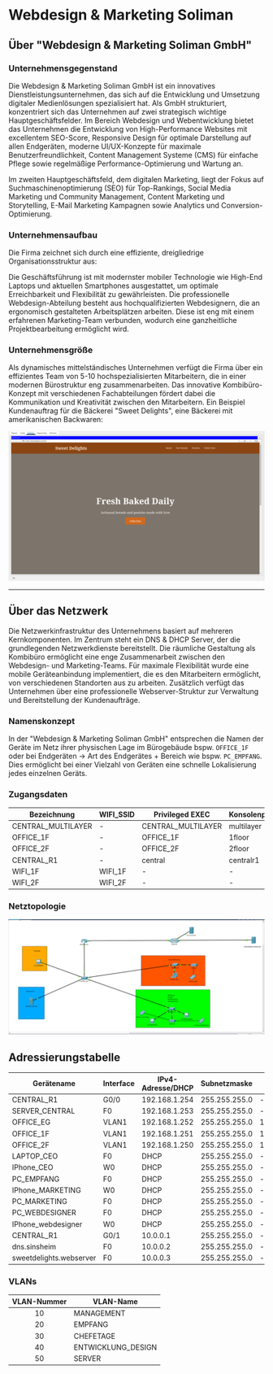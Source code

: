 # Webdesign & Marketing Soliman

## Über "Webdesign & Marketing Soliman GmbH"

### Unternehmensgegenstand

Die Webdesign & Marketing Soliman GmbH ist ein innovatives Dienstleistungsunternehmen, das sich auf die Entwicklung und Umsetzung digitaler Medienlösungen spezialisiert hat. Als GmbH strukturiert, konzentriert sich das Unternehmen auf zwei strategisch wichtige Hauptgeschäftsfelder. Im Bereich Webdesign und Webentwicklung bietet das Unternehmen die Entwicklung von High-Performance Websites mit excellentem SEO-Score, Responsive Design für optimale Darstellung auf allen Endgeräten, moderne UI/UX-Konzepte für maximale Benutzerfreundlichkeit, Content Management Systeme (CMS) für einfache Pflege sowie regelmäßige Performance-Optimierung und Wartung an.

Im zweiten Hauptgeschäftsfeld, dem digitalen Marketing, liegt der Fokus auf Suchmaschinenoptimierung (SEO) für Top-Rankings, Social Media Marketing und Community Management, Content Marketing und Storytelling, E-Mail Marketing Kampagnen sowie Analytics und Conversion-Optimierung.

### Unternehmensaufbau

Die Firma zeichnet sich durch eine effiziente, dreigliedrige Organisationsstruktur aus:

Die Geschäftsführung ist mit modernster mobiler Technologie wie High-End Laptops und aktuellen Smartphones ausgestattet, um optimale Erreichbarkeit und Flexibilität zu gewährleisten. Die professionelle Webdesign-Abteilung besteht aus hochqualifizierten Webdesignern, die an ergonomisch gestalteten Arbeitsplätzen arbeiten. Diese ist eng mit einem erfahrenen Marketing-Team verbunden, wodurch eine ganzheitliche Projektbearbeitung ermöglicht wird.

### Unternehmensgröße

Als dynamisches mittelständisches Unternehmen verfügt die Firma über ein effizientes Team von 5-10 hochspezialisierten Mitarbeitern, die in einer modernen Bürostruktur eng zusammenarbeiten. Das innovative Kombibüro-Konzept mit verschiedenen Fachabteilungen fördert dabei die Kommunikation und Kreativität zwischen den Mitarbeitern. Ein Beispiel Kundenauftrag für die Bäckerei "Sweet Delights", eine Bäckerei mit amerikanischen Backwaren:

![image.png](image.png)

---

## Über das Netzwerk

Die Netzwerkinfrastruktur des Unternehmens basiert auf mehreren Kernkomponenten. Im Zentrum steht ein DNS & DHCP Server, der die grundlegenden Netzwerkdienste bereitstellt. Die räumliche Gestaltung als Kombibüro ermöglicht eine enge Zusammenarbeit zwischen den Webdesign- und Marketing-Teams. Für maximale Flexibilität wurde eine mobile Geräteanbindung implementiert, die es den Mitarbeitern ermöglicht, von verschiedenen Standorten aus zu arbeiten. Zusätzlich verfügt das Unternehmen über eine professionelle Webserver-Struktur zur Verwaltung und Bereitstellung der Kundenaufträge.

### Namenskonzept

In der "Webdesign & Marketing Soliman GmbH" entsprechen die Namen der Geräte im Netz ihrer physischen Lage im Bürogebäude bspw. `OFFICE_1F` oder bei Endgeräten → Art des Endgerätes + Bereich wie bspw. `PC_EMPFANG`. Dies ermöglicht bei einer Vielzahl von Geräten eine schnelle Lokalisierung jedes einzelnen Geräts.

### Zugangsdaten

| Bezeichnung        | WIFI_SSID | Privileged EXEC    | Konsolenport | Domaine      | User  | Passwort | WLAN PW    |
| ------------------ | --------- | ------------------ | ------------ | ------------ | ----- | -------- | ---------- |
| CENTRAL_MULTILAYER | -         | CENTRAL_MULTILAYER | multilayer   | eg.de        | admin | web      | -          |
| OFFICE_1F          | -         | OFFICE_1F          | 1floor       | 1floor.de    | admin | web      | -          |
| OFFICE_2F          | -         | OFFICE_2F          | 2floor       | 2floor.de    | admin | web      | -          |
| CENTRAL_R1         | -         | central            | centralr1    | centralr1.de | admin | web      | -          |
| WIFI_1F            | WIFI_1F   | -                  | -            | -            | -     | -        | WIFI1FLOOR |
| WIFI_2F            | WIFI_2F   | -                  | -            | -            | -     | -        | WIFI2FLOOR |

### Netztopologie

![image.png](image%201.png)

## Adressierungstabelle

| Gerätename              | Interface | IPv4-Adresse/DHCP | Subnetzmaske  | Default Gateway |
| ----------------------- | --------- | ----------------- | ------------- | --------------- |
| CENTRAL_R1              | G0/0      | 192.168.1.254     | 255.255.255.0 | -               |
| SERVER_CENTRAL          | F0        | 192.168.1.253     | 255.255.255.0 | -               |
| OFFICE_EG               | VLAN1     | 192.168.1.252     | 255.255.255.0 | 192.168.1254    |
| OFFICE_1F               | VLAN1     | 192.168.1.251     | 255.255.255.0 | 192.168.1.254   |
| OFFICE_2F               | VLAN1     | 192.168.1.250     | 255.255.255.0 | 192.168.1.254   |
| LAPTOP_CEO              | F0        | DHCP              | 255.255.255.0 | -               |
| IPhone_CEO              | W0        | DHCP              | 255.255.255.0 | -               |
| PC_EMPFANG              | F0        | DHCP              | 255.255.255.0 | -               |
| IPhone_MARKETING        | W0        | DHCP              | 255.255.255.0 | -               |
| PC_MARKETING            | F0        | DHCP              | 255.255.255.0 | -               |
| PC_WEBDESIGNER          | F0        | DHCP              | 255.255.255.0 | -               |
| IPhone_webdesigner      | W0        | DHCP              | 255.255.255.0 | -               |
| CENTRAL_R1              | G0/1      | 10.0.0.1          | 255.255.255.0 | -               |
| dns.sinsheim            | F0        | 10.0.0.2          | 255.255.255.0 | -               |
| sweetdelights.webserver | F0        | 10.0.0.3          | 255.255.255.0 | -               |

### VLANs

| VLAN-Nummer | VLAN-Name          |
|:-----------:| ------------------ |
| 10          | MANAGEMENT         |
| 20          | EMPFANG            |
| 30          | CHEFETAGE          |
| 40          | ENTWICKLUNG_DESIGN |
| 50          | SERVER             |
